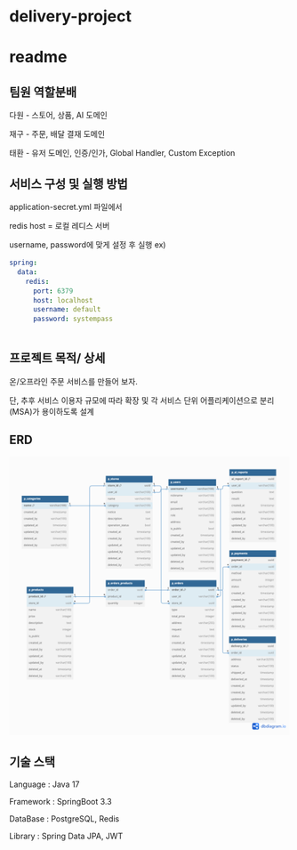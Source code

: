 # delivery-project

# readme

## 팀원 역할분배

다원 - 스토어, 상품, AI 도메인

재구 - 주문, 배달 결재 도메인

태환 - 유저 도메인, 인증/인가, Global Handler, Custom Exception

## 서비스 구성 및 실행 방법

application-secret.yml 파일에서

redis host = 로컬 레디스 서버

username, password에 맞게 설정 후 실행
ex)
```yaml
spring:
  data:
    redis:
      port: 6379
      host: localhost
      username: default
      password: systempass



```
## 프로젝트 목적/ 상세

온/오프라인 주문 서비스를 만들어 보자.

단, 추후 서비스 이용자 규모에 따라 확장 및  각 서비스 단위 어플리케이션으로 분리(MSA)가 용이하도록 설계

## ERD
![erd](./mococo_order(4).png)
## 기술 스택

Language : Java 17

Framework : SpringBoot 3.3

DataBase : PostgreSQL, Redis

Library : Spring Data JPA, JWT
